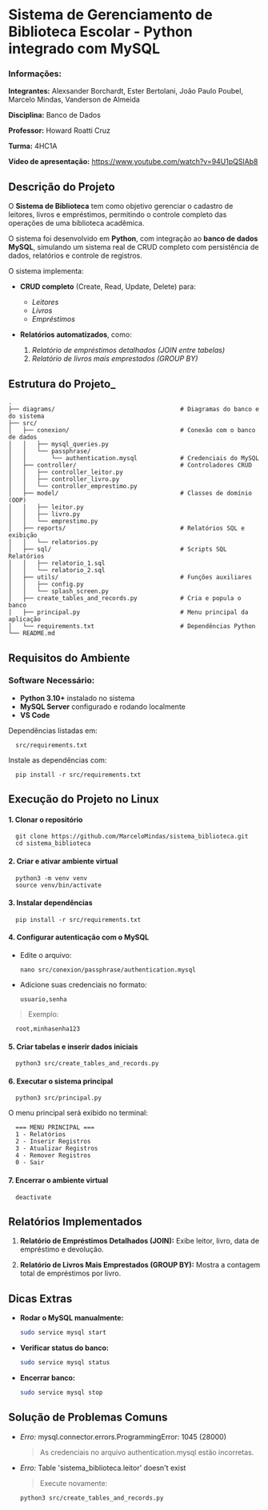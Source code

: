 # Sistema de Gerenciamento de Biblioteca Escolar - Python integrado com MySQL

### Informações:

**Integrantes:** Alexsander Borchardt, Ester Bertolani, João Paulo Poubel, Marcelo Mindas, Vanderson de Almeida

**Disciplina:** Banco de Dados

**Professor:** Howard Roatti Cruz

**Turma:** 4HC1A

**Vídeo de apresentação:** https://www.youtube.com/watch?v=94U1pQSlAb8


## Descrição do Projeto

O **Sistema de Biblioteca** tem como objetivo gerenciar o cadastro de leitores, livros e empréstimos, permitindo o controle completo das operações de uma biblioteca acadêmica.

O sistema foi desenvolvido em **Python**, com integração ao **banco de dados MySQL**, simulando um sistema real de CRUD completo com persistência de dados, relatórios e controle de registros.

O sistema implementa:

   * **CRUD completo** (Create, Read, Update, Delete) para:
      * *Leitores*
      * *Livros*
      * *Empréstimos*

   * **Relatórios automatizados**, como:
      1. *Relatório de empréstimos detalhados (JOIN entre tabelas)*
      2. *Relatório de livros mais emprestados (GROUP BY)*

## Estrutura do Projeto_

   ```
   .
   ├── diagrams/                                   # Diagramas do banco e do sistema
   ├── src/
   │   ├── conexion/                               # Conexão com o banco de dados
   │   │   ├── mysql_queries.py
   │   │   └── passphrase/
   │   │       └── authentication.mysql            # Credenciais do MySQL
   │   ├── controller/                             # Controladores CRUD
   │   │   ├── controller_leitor.py
   │   │   ├── controller_livro.py
   │   │   └── controller_emprestimo.py
   │   ├── model/                                  # Classes de domínio (OOP)
   │   │   ├── leitor.py
   │   │   ├── livro.py
   │   │   └── emprestimo.py
   │   ├── reports/                                # Relatórios SQL e exibição
   │   │   └── relatorios.py
   │   ├── sql/                                    # Scripts SQL Relatórios   
   │   │   ├── relatorio_1.sql
   │   │   └── relatorio_2.sql
   │   ├── utils/                                  # Funções auxiliares
   │   │   ├── config.py
   │   │   └── splash_screen.py
   │   ├── create_tables_and_records.py            # Cria e popula o banco
   │   ├── principal.py                            # Menu principal da aplicação
   │   └── requirements.txt                        # Dependências Python
   └── README.md
   ```

## Requisitos do Ambiente

   ### Software Necessário:

   * **Python 3.10+** instalado no sistema
   * **MySQL Server** configurado e rodando localmente
   * **VS Code**


   Dependências listadas em:


      src/requirements.txt
   
   
   Instale as dependências com:


      pip install -r src/requirements.txt



## Execução do Projeto no Linux

   #### 1. Clonar o repositório

      git clone https://github.com/MarceloMindas/sistema_biblioteca.git
      cd sistema_biblioteca

   #### 2. Criar e ativar ambiente virtual

      python3 -m venv venv
      source venv/bin/activate


   #### 3. Instalar dependências

      pip install -r src/requirements.txt


   #### 4. Configurar autenticação com o MySQL

   * Edite o arquivo:
      ```  
      nano src/conexion/passphrase/authentication.mysql
      ```

   * Adicione suas credenciais no formato:
      ```
      usuario,senha
      ```
   
   > Exemplo:

      root,minhasenha123


   #### 5. Criar tabelas e inserir dados iniciais

      python3 src/create_tables_and_records.py


   #### 6. Executar o sistema principal

      python3 src/principal.py


   O menu principal será exibido no terminal:

      === MENU PRINCIPAL ===
      1 - Relatórios
      2 - Inserir Registros
      3 - Atualizar Registros
      4 - Remover Registros
      0 - Sair


   #### 7. Encerrar o ambiente virtual

      deactivate


## Relatórios Implementados

1. **Relatório de Empréstimos Detalhados (JOIN):**
   Exibe leitor, livro, data de empréstimo e devolução.

2. **Relatório de Livros Mais Emprestados (GROUP BY):**
   Mostra a contagem total de empréstimos por livro.


## Dicas Extras

* **Rodar o MySQL manualmente:**

  ```bash
  sudo service mysql start
  ```
* **Verificar status do banco:**

  ```bash
  sudo service mysql status
  ```
* **Encerrar banco:**

  ```bash
  sudo service mysql stop
  ```

## Solução de Problemas Comuns

* *Erro:* mysql.connector.errors.ProgrammingError: 1045 (28000)

   > As credenciais no arquivo authentication.mysql estão incorretas.

* *Erro:* Table 'sistema_biblioteca.leitor' doesn't exist

   > Execute novamente:

      python3 src/create_tables_and_records.py


